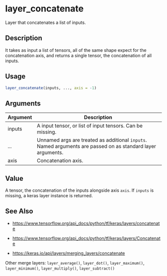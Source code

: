 # layer_concatenate


Layer that concatenates a list of inputs.




## Description

It takes as input a list of tensors, all of the same shape expect for the
concatenation axis, and returns a single tensor, the concatenation of all
inputs.





## Usage
```r
layer_concatenate(inputs, ..., axis = -1)
```




## Arguments


Argument      |Description
------------- |----------------
inputs | A input tensor, or list of input tensors. Can be missing.
... | Unnamed args are treated as additional ``inputs``. Named arguments are passed on as standard layer arguments.
axis | Concatenation axis.





## Value

A tensor, the concatenation of the inputs alongside axis ``axis``. If
``inputs`` is missing, a keras layer instance is returned.






## See Also



*  https://www.tensorflow.org/api_docs/python/tf/keras/layers/concatenate

*  https://www.tensorflow.org/api_docs/python/tf/keras/layers/Concatenate

*  https://keras.io/api/layers/merging_layers/concatenate


Other merge layers: 
`layer_average()`,
`layer_dot()`,
`layer_maximum()`,
`layer_minimum()`,
`layer_multiply()`,
`layer_subtract()`



